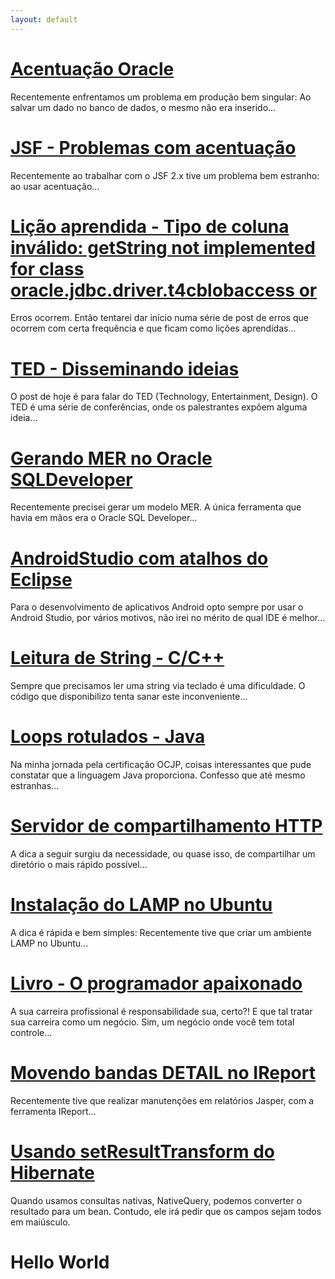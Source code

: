```yaml
---
layout: default
---
```


# [](#header-1)[Acentuação Oracle](acentuacao-oracle)
Recentemente enfrentamos um problema em produção bem singular: Ao salvar um dado no banco de dados, o mesmo não era inserido...

# [](#header-1)[JSF - Problemas com acentuação](problemas-acentuacao-jsf)
Recentemente ao trabalhar com o JSF 2.x tive um problema bem estranho: ao usar acentuação...

# [](#header-1)[Lição aprendida - Tipo de coluna inválido: getString not implemented for class oracle.jdbc.driver.t4cblobaccess or](oracle-problema)
Erros ocorrem. Então tentarei dar início numa série de post de erros que ocorrem com certa frequência e que ficam como lições aprendidas...

# [](#header-1)[TED - Disseminando ideias](ted)
O post de hoje é para falar do TED (Technology, Entertainment, Design). O TED é uma série de conferências, onde os palestrantes expõem alguma ideia...

# [](#header-1)[Gerando MER no Oracle SQLDeveloper](mer-sqldeveloper)
Recentemente precisei gerar um modelo MER. A única ferramenta que havia em mãos era o Oracle SQL Developer...

# [](#header-1)[AndroidStudio com atalhos do Eclipse](atalhos-eclipse)
Para o desenvolvimento de aplicativos Android opto sempre por usar o Android Studio, por vários motivos, não irei no mérito de qual IDE é melhor...

# [](#header-1)[Leitura de String - C/C++](string-c-c-mais)
Sempre que precisamos ler uma string via teclado é uma dificuldade. O código que disponibilizo tenta sanar este inconveniente...

# [](#header-1)[Loops rotulados - Java](loops-java)
Na minha jornada pela certificação OCJP, coisas interessantes que pude constatar que a linguagem Java proporciona. Confesso que até mesmo estranhas...

# [](#header-1)[Servidor de compartilhamento HTTP](servidor-http)
A dica a seguir surgiu da necessidade, ou quase isso, de compartilhar um diretório o mais rápido possível...

# [](#header-1)[Instalação do LAMP no Ubuntu](lamp-ubuntu)
A dica é rápida e bem simples: Recentemente tive que criar um ambiente LAMP no Ubuntu...

# [](#header-1)[Livro - O programador apaixonado](livro-programador-apaixonado)
A sua carreira profissional é responsabilidade sua, certo?! E que tal tratar sua carreira como um negócio. Sim, um negócio onde você tem total controle...

# [](#header-1)[Movendo bandas DETAIL no IReport](detail-ireport)
Recentemente tive que realizar manutenções em relatórios Jasper, com a ferramenta IReport...

# [](#header-1)[Usando setResultTransform do Hibernate](set-result-transform)
Quando usamos consultas nativas, NativeQuery, podemos converter o resultado para um bean. Contudo, ele irá pedir que os campos sejam todos em maiúsculo. 


# [](#header-1)Hello World

